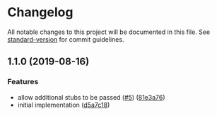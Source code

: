 # Changelog

All notable changes to this project will be documented in this file. See [standard-version](https://github.com/conventional-changelog/standard-version) for commit guidelines.

## 1.1.0 (2019-08-16)


### Features

* allow additional stubs to be passed ([#5](https://github.com/bcoe/http2spy/issues/5)) ([81e3a76](https://github.com/bcoe/http2spy/commit/81e3a76))
* initial implementation ([d5a7c18](https://github.com/bcoe/http2spy/commit/d5a7c18))
